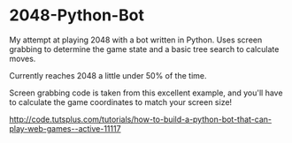 # 2048-Python-Bot
My attempt at playing 2048 with a bot written in Python. Uses screen grabbing to determine the game state and a basic tree search to calculate moves. 

Currently reaches 2048 a little under 50% of the time.

Screen grabbing code is taken from this excellent example, and you'll have to calculate the game coordinates to match your screen size!

http://code.tutsplus.com/tutorials/how-to-build-a-python-bot-that-can-play-web-games--active-11117

